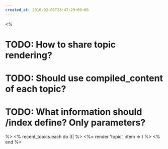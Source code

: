 ```yaml
---
created_at: 2010-02-05T23:47:29+09:00
---
```


<%
# TODO: How to share topic rendering?
# TODO: Should use compiled_content of each topic?
# TODO: What information should /index define?  Only parameters?
%>
<% recent_topics.each do |t| %>
  <%= render 'topic', :item => t %>
<% end %>
